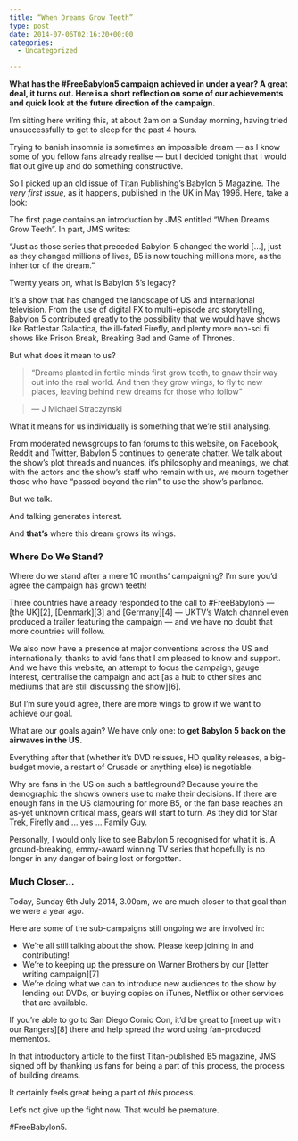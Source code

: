 ```yaml
---
title: “When Dreams Grow Teeth”
type: post
date: 2014-07-06T02:16:20+00:00
categories:
  - Uncategorized

---
```

**What has the #FreeBabylon5 campaign achieved in under a year? A great deal, it turns out. Here is a short reflection on some of our achievements and quick look at the future direction of the campaign.**

I&#8217;m sitting here writing this, at about 2am on a Sunday morning, having tried unsuccessfully to get to sleep for the past 4 hours.

Trying to banish insomnia is sometimes an impossible dream — as I know some of you fellow fans already realise — but I decided tonight that I would flat out give up and do something constructive.

So I picked up an old issue of Titan Publishing&#8217;s Babylon 5 Magazine. The _very first issue_, as it happens, published in the UK in May 1996. Here, take a look:

The first page contains an introduction by JMS entitled &#8220;When Dreams Grow Teeth&#8221;. In part, JMS writes:

&#8220;Just as those series that preceded Babylon 5 changed the world [&#8230;], just as they changed millions of lives, B5 is now touching millions more, as the inheritor of the dream.&#8221;

Twenty years on, what is Babylon 5&#8217;s legacy?

It&#8217;s a show that has changed the landscape of US and international television. From the use of digital FX to multi-episode arc storytelling, Babylon 5 contributed greatly to the possibility that we would have shows like Battlestar Galactica, the ill-fated Firefly, and plenty more non-sci fi shows like Prison Break, Breaking Bad and Game of Thrones.

But what does it mean to us?

> &#8220;Dreams planted in fertile minds first grow teeth, to gnaw their way out into the real world. And then they grow wings, to fly to new places, leaving behind new dreams for those who follow&#8221;

> — J Michael Straczynski

What it means for us individually is something that we&#8217;re still analysing.

From moderated newsgroups to fan forums to this website, on Facebook, Reddit and Twitter, Babylon 5 continues to generate chatter. We talk about the show&#8217;s plot threads and nuances, it&#8217;s philosophy and meanings, we chat with the actors and the show&#8217;s staff who remain with us, we mourn together those who have &#8220;passed beyond the rim&#8221; to use the show&#8217;s parlance.

But we talk.

And talking generates interest.

And **that&#8217;s** where this dream grows its wings.

### Where Do We Stand?

Where do we stand after a mere 10 months&#8217; campaigning? I&#8217;m sure you&#8217;d agree the campaign has grown teeth!

Three countries have already responded to the call to #FreeBabylon5 — [the UK][2], [Denmark][3] and [Germany][4] — UKTV&#8217;s Watch channel even produced a trailer featuring the campaign — and we have no doubt that more countries will follow.

We also now have a presence at major conventions across the US and internationally, thanks to avid fans that I am pleased to know and support. And we have this website, an attempt to focus the campaign, gauge interest, centralise the campaign and act [as a hub to other sites and mediums that are still discussing the show][6].

But I&#8217;m sure you&#8217;d agree, there are more wings to grow if we want to achieve our goal.

What are our goals again? We have only one: to **get Babylon 5 back on the airwaves in the US.**

Everything after that (whether it&#8217;s DVD reissues, HD quality releases, a big-budget movie, a restart of Crusade or anything else) is negotiable.

Why are fans in the US on such a battleground? Because you&#8217;re the demographic the show&#8217;s owners use to make their decisions. If there are enough fans in the US clamouring for more B5, or the fan base reaches an as-yet unknown critical mass, gears will start to turn. As they did for Star Trek, Firefly and &#8230; yes &#8230; Family Guy.

Personally, I would only like to see Babylon 5 recognised for what it is. A ground-breaking, emmy-award winning TV series that hopefully is no longer in any danger of being lost or forgotten.

### Much Closer&#8230;

Today, Sunday 6th July 2014, 3.00am, we are much closer to that goal than we were a year ago.

Here are some of the sub-campaigns still ongoing we are involved in:

  * We&#8217;re all still talking about the show. Please keep joining in and contributing!
  * We&#8217;re to keeping up the pressure on Warner Brothers by our [letter writing campaign][7]
  * We&#8217;re doing what we can to introduce new audiences to the show by lending out DVDs, or buying copies on iTunes, Netflix or other services that are available.

If you&#8217;re able to go to San Diego Comic Con, it&#8217;d be great to [meet up with our Rangers][8] there and help spread the word using fan-produced mementos.

In that introductory article to the first Titan-published B5 magazine, JMS signed off by thanking us fans for being a part of this process, the process of building dreams.

It certainly feels great being a part of _this_ process.

Let&#8217;s not give up the fight now. That would be premature.

#FreeBabylon5.
